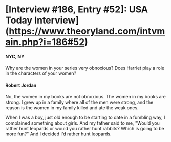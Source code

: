 # [Interview #186, Entry #52]: USA Today Interview](https://www.theoryland.com/intvmain.php?i=186#52)

#### NYC, NY

Why are the women in your series very obnoxious? Does Harriet play a role in the characters of your women?

#### Robert Jordan

No, the women in my books are not obnoxious. The women in my books are strong. I grew up in a family where all of the men were strong, and the reason is the women in my family killed and ate the weak ones.

When I was a boy, just old enough to be starting to date in a fumbling way, I complained something about girls. And my father said to me, "Would you rather hunt leopards or would you rather hunt rabbits? Which is going to be more fun?" And I decided I'd rather hunt leopards.


